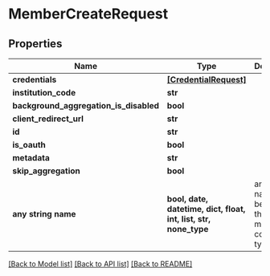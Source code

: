# MemberCreateRequest


## Properties
Name | Type | Description | Notes
------------ | ------------- | ------------- | -------------
**credentials** | [**[CredentialRequest]**](CredentialRequest.md) |  | 
**institution_code** | **str** |  | 
**background_aggregation_is_disabled** | **bool** |  | [optional] 
**client_redirect_url** | **str** |  | [optional] 
**id** | **str** |  | [optional] 
**is_oauth** | **bool** |  | [optional] 
**metadata** | **str** |  | [optional] 
**skip_aggregation** | **bool** |  | [optional] 
**any string name** | **bool, date, datetime, dict, float, int, list, str, none_type** | any string name can be used but the value must be the correct type | [optional]

[[Back to Model list]](../README.md#documentation-for-models) [[Back to API list]](../README.md#documentation-for-api-endpoints) [[Back to README]](../README.md)


